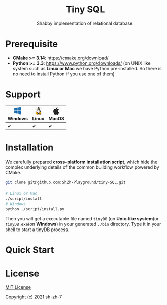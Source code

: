 <h1 align="center">Tiny SQL</h1>

<p align='center'>Shabby implementation of relational database.</p>

# Prerequisite

- **CMake >= 3.14**: https://cmake.org/download/
- **Python >= 3.3**: https://www.python.org/downloads/ (on UNIX like system such as **Linux or Mac** we have Python pre-installed. So there is no need to install Python if you use one of them)



# Support

| <img src="asset/windows_icon.png" width="24px" height="24px" alt="Windows"/></br>Windows | <img src="asset/linux_icon.png" width="24px" height="24px" alt="Windows"/></br>Linux | <img src="asset/macos_icon.png" width="24px" height="24px" alt="Windows"/></br>MacOS |
| ------------------------------------------------------------ | ------------------------------------------------------------ | ------------------------------------------------------------ |
| ✔                                                            | ✔                                                            | ✔                                                            |



# Installation

We carefully prepared **cross-platform installation script**, which hide the complex underlying details of the common building workflow powered by CMake.

```bash
git clone git@github.com:ShZh-Playground/tiny-SQL.git

# Linux or Mac
./script/install
# Windows
python ./script/install.py
```

Then you will get a executable file named `tinyDB` (on **Unix-like system**)or `tinyDB.exe`(on **Windows**) in your generated `./bin` directory. Type it in your shell to start a tinyDB process.



# Quick Start



# License

[MIT License](LICENSE)

Copyright (c) 2021 sh-zh-7